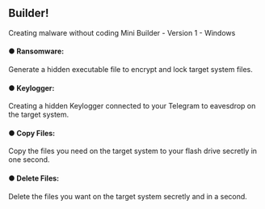 <h2>Builder!</h2>
Creating malware without coding
Mini Builder - Version 1 - Windows


<h4>● Ransomware:</h4>
Generate a hidden executable file to encrypt and lock target system files.


#### ● Keylogger:
Creating a hidden Keylogger connected to your Telegram to eavesdrop on the target system.


<h4>● Copy Files:</h4>
Copy the files you need on the target system to your flash drive secretly in one second.


<h4>● Delete Files:</h4>
Delete the files you want on the target system secretly and in a second.


<h4></h4>
